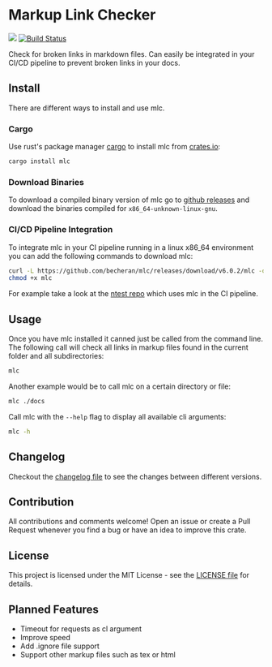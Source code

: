 # Markup Link Checker

[![](http://meritbadge.herokuapp.com/mlc)](https://crates.io/crates/mlc)
[![Build Status](https://gitlab.com/becheran/mlc_ci/badges/master/pipeline.svg)](https://gitlab.com/becheran/mlc_ci/pipelines)

Check for broken links in markdown files. Can easily be integrated in your CI/CD pipeline to prevent broken links in your docs.

## Install

There are different ways to install and use mlc.

### Cargo

Use rust's package manager [cargo](https://doc.rust-lang.org/cargo/) to install mlc from [crates.io](https://crates.io/crates/mlc):

``` bash
cargo install mlc
```

### Download Binaries

To download a compiled binary version of mlc go to [github releases](https://github.com/becheran/mlc/releases) and download the binaries compiled for `x86_64-unknown-linux-gnu`.

### CI/CD Pipeline Integration

To integrate mlc in your CI pipeline running in a linux x86_64 environment you can add the following commands to download mlc:

``` bash
curl -L https://github.com/becheran/mlc/releases/download/v6.0.2/mlc -o mlc
chmod +x mlc
```

For example take a look at the [ntest repo](https://github.com/becheran/ntest) which uses mlc in the CI pipeline.

## Usage

Once you have mlc installed it canned just be called from the command line. The following call will check all links in markup files found in the current folder and all subdirectories:

``` bash
mlc
```

Another example would be to call mlc on a certain directory or file:

``` bash
mlc ./docs
```

Call mlc with the `--help` flag to display all available cli arguments:

``` bash
mlc -h
```

## Changelog

Checkout the [changelog file](https://github.com/becheran/mlc/blob/master/CHANGELOG.md) to see the changes between different versions.

## Contribution

All contributions and comments welcome! Open an issue or create a Pull Request whenever you find a bug or have an idea to improve this crate.

## License

This project is licensed under the MIT License - see the [LICENSE file](https://github.com/becheran/mlc/blob/master/LICENSE) for details.

## Planned Features

- Timeout for requests as cl argument
- Improve speed
- Add .ignore file support
- Support other markup files such as tex or html

